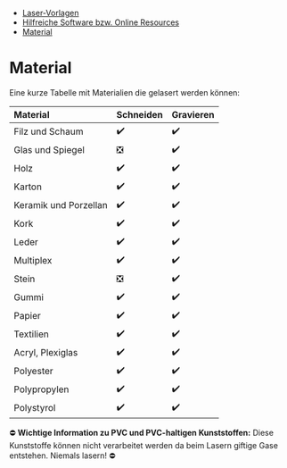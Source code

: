 - [Laser-Vorlagen](#laser-vorlagen)
- [Hilfreiche Software bzw. Online Resources](#hilfreiche-software-bzw-online-resources)
- [Material](#material)

# Material
Eine kurze Tabelle mit Materialien die gelasert werden können:



| Material  |      Schneiden |     Gravieren |
| :---  | ------------- | ------------- |
| Filz und Schaum  | :heavy_check_mark: | :heavy_check_mark: |
| Glas und Spiegel | :negative_squared_cross_mark:| :heavy_check_mark: |
| Holz  | :heavy_check_mark: | :heavy_check_mark: |
| Karton  | :heavy_check_mark: | :heavy_check_mark: |
| Keramik und Porzellan  | :heavy_check_mark: | :heavy_check_mark: |
| Kork  | :heavy_check_mark: | :heavy_check_mark: |
| Leder  | :heavy_check_mark: | :heavy_check_mark: |
| Multiplex  | :heavy_check_mark: | :heavy_check_mark: |
| Stein  | :negative_squared_cross_mark: | :heavy_check_mark: |
| Gummi  | :heavy_check_mark: | :heavy_check_mark: |
| Papier  | :heavy_check_mark: | :heavy_check_mark: |
| Textilien  | :heavy_check_mark: | :heavy_check_mark: |
| Acryl, Plexiglas  | :heavy_check_mark: | :heavy_check_mark: |
| Polyester  | :heavy_check_mark: | :heavy_check_mark: |
| Polypropylen  | :heavy_check_mark: | :heavy_check_mark: |
| Polystyrol  | :heavy_check_mark: | :heavy_check_mark: |

:no_entry: **Wichtige Information zu PVC und PVC-haltigen Kunststoffen:** Diese Kunststoffe können nicht verarbeitet werden da beim Lasern giftige Gase entstehen. Niemals lasern! :no_entry:

